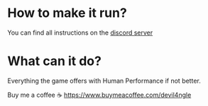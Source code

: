 # How to make it run?
You can find all instructions on the [discord server](https://discord.gg/aEaBr77UDn)
# What can it do?
Everything the game offers with Human Performance if not better.

Buy me a coffee :coffee: https://www.buymeacoffee.com/devil4ngle
